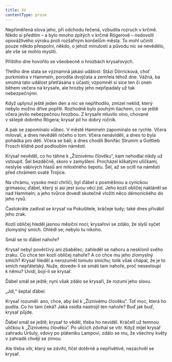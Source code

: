 ```yaml
---
title: XV
contentType: prose
---
```


  

Nepřiměřená slova jeho, při odchodu řečená, vzbudila rozruch v krčmě. Nikdo si předtím – a bylo mnoho zpitých v krčmě Rögerově – nedovolil opovážlivého výroku proti rozšafným konšelům města. To mohl učiniti pouze někdo přespolní, někdo, o jehož minulosti a původu nic se nevědělo, ale vše se mohlo mysliti.

Příštího dne hovořilo se všeobecně o hrozbách krysařových.

Třetího dne stala se významná jakási událost: Stázi Dörricková, choť purkmistra v Hammeln, porodila dvojčata a zemřela téhož dne. Vážná, ba smutná tato událost přetřásána s účastí; vzpomněl si sice ten či onen během večera na krysaře, ale hrozby jeho nepřipadaly už tak nebezpečnými.

Když uplynul ještě jeden den a nic se nepřihodilo, zmizel neklid, který nebylo možno dříve popříti. Rozhodně bylo pouhým tlachem, co se ještě včera jevilo nebezpečnou hrozbou. Z krysaře mluvilo víno, chované v sklepě dobrého Rögera; krysař pil ho dobrý ročník.

A pak se zapomínalo vůbec. V městě Hammeln zapomínalo se rychle. Včera milovali, a dnes nevěděli ničeho o tom. Včera nenáviděli, a dnes to byla pohádka pro děti. Včera se báli; a dnes chodili Bonifác Strumm a Gottlieb Frosch klidně pod podloubím náměstí.

Krysař nevěděl, co ho táhne k „Žíznivému člověku“, kam nehodlal nikdy už vstoupit. Šel bezděčně, skoro v zamyšlení. Procházel klikatými uličkami, neslyše vábivých hlasů ani milostného šepotu. Šel, až se ocitl na náměstí před chrámem svaté Trojice.

Na chrámu, vysoko mezi chrliči, byl ďábel s posměšnou a cynickou grimasou; ďábel, který si asi jest svou věcí jist. Jeho kozlí obličej nakláněl se nad Hammeln; a jeho tvůrce dovedl skutečně vložiti něco démonického do jeho rysů.

Častokráte zadíval se krysař na Pokušitele, kráčeje tudy; také dnes přivábil jeho zrak.

Kozlí obličej hleděl jasnou měsíční nocí; krysařovi se zdálo, že slyší syčet zlomyslný smích. Ohlédl se; nebylo tu nikoho.

Smál se to ďábel nahoře?

Krysař nebyl pověrčivý ani zbabělec; zahleděl se nahoru a nesklonil svého zraku. Co chce ten kozlí obličej nahoře? A co chce mu jeho zlomyslný smích? Krysař hleděl a nerozuměl tomuto smíchu; tolik však chápal, že je to smích nepřátelský. Nuže, dovede-li se smáti tam nahoře, proč nesestoupí k němu? Uvidí, bojí-li se krysař.

Ďábel smál se ještě; nyní však zdálo se krysaři, že rozumí jeho slovu.

„Jdi,“ šeptal ďábel.

Krysař rozuměl: ano, chce, aby šel k „Žíznivému člověku“. Toť moc, která ho pudila. Co ho tam čeká? Jaká osidla nastrojil ten nahoře? Buď jak buď, krysař půjde.

Ďábel smál se ještě; krysař to věděl, třeba ho neviděl. Kráčelť už temnou uličkou k „Žíznivému člověku“. Po ulicích zdvihal se vítr. Když míjel krysař zahradu Uršuly, vdovy po pláteníku Lampovi, zdálo se mu, že všechny květy v zahradě chvějí se zimou.

Ale třeba vítr, který se zdvihl, fičel dotěrně a nepřívětivě, nezachvěl se krysař.
